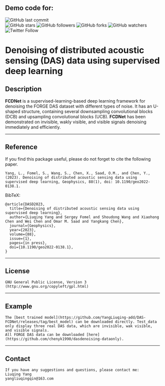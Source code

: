 ## Demo code for:


![GitHub last commit](https://img.shields.io/github/last-commit/YangLiuqing-add/FCDNet?style=plastic)    
![GitHub stars](https://img.shields.io/github/stars/YangLiuqing-add/FCDNet?style=social)
![GitHub followers](https://img.shields.io/github/followers/FCDNet?style=social)
![GitHub forks](https://img.shields.io/github/forks/YangLiuqing-add/FCDNet?style=social)
![GitHub watchers](https://img.shields.io/github/watchers/YangLiuqing-add/FCDNet?style=social)
![Twitter Follow](https://img.shields.io/twitter/follow/YangLiuqing-add?style=social)

**Denoising of distributed acoustic sensing (DAS) data using supervised deep learning**
======

## Description

**FCDNet** is a supervised-learning-based deep learning framework for denoising the FORGE DAS dataset with different types of noise. It has an U-shaped structure, containing several downsampling convolutional blocks (DCB) and upsampling convolutional blocks (UCB). **FCDNet** has been demonstrated on invisible, wakly visible, and visible signals denoising immediately and efficiently. 

------------------- 
## Reference
If you find this package useful, please do not forget to cite the following paper.

    Yang, L., Fomel, S., Wang, S., Chen, X., Saad, O.M., and Chen, Y., (2023). Denoising of distributed acoustic sensing data using supervised deep learning, Geophysics, 88(1), doi: 10.1190/geo2022-0138.1.
    
BibTeX:
	
	@article{DASD2023,
	  title={Denoising of distributed acoustic sensing data using supervised deep learning},
	  author={Liuqing Yang and Sergey Fomel and Shoudong Wang and Xiaohong Chen and Wei Chen and Omar M. Saad and Yangkang Chen},
	  journal={Geophysics},
	  year={2023},
	  volume={88},
	  issue={1},
	  pages={in press},
	  doi={10.1190/geo2022-0138.1},
	}
	
-------------------   
## License
    GNU General Public License, Version 3
    (http://www.gnu.org/copyleft/gpl.html)  
  
-------------------   
## Example
    The [best trained model](https://github.com/YangLiuqing-add/DAS-FCDNet/releases/tag/best_model) can be downloaded directly. Test_data only display three real DAS data, which are invisible, wak visible, and visible signals. 
    All FORGE DAS data can be downloaded [here](https://github.com/chenyk1990/dasdenoising-dataonly).
   
-------------------   
## Contact
    If you have any suggestions and questions, please contact me:
    Liuqing Yang 
    yangliuqingqin@163.com
  
  
  
  
  
